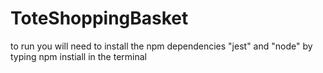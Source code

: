 # ToteShoppingBasket

to run you will need to install the npm dependencies "jest" and "node" by typing npm instiall in the terminal
